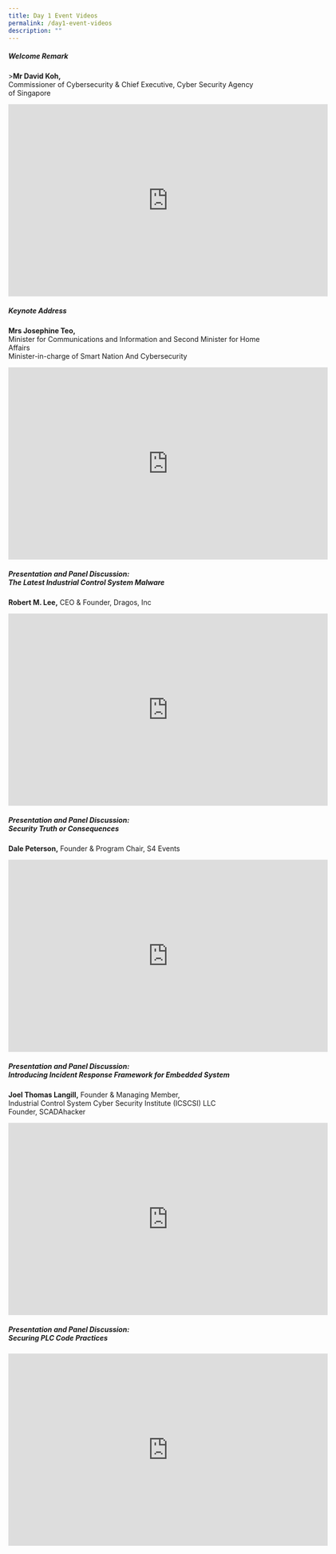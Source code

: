 ```yaml
---
title: Day 1 Event Videos
permalink: /day1-event-videos
description: ""
---
```

##### **Welcome Remark**
<p>><b>Mr David Koh,</b><br> Commissioner of Cybersecurity & Chief Executive, Cyber Security Agency of Singapore</p>

<iframe width="640" height="385" src="https://www.youtube.com/embed/EBwKi65oLM4" title="YouTube video player" frameborder="0" allow="accelerometer; autoplay; clipboard-write; encrypted-media; gyroscope; picture-in-picture" allowfullscreen></iframe>

##### **Keynote Address**
<b>Mrs Josephine Teo,</b><br> Minister for Communications and Information and Second Minister for Home Affairs <br>Minister-in-charge of Smart Nation And Cybersecurity

<iframe width="640" height="385" src="https://www.youtube.com/embed/DjM-j1Yifko" title="YouTube video player" frameborder="0" allow="accelerometer; autoplay; clipboard-write; encrypted-media; gyroscope; picture-in-picture" allowfullscreen></iframe>

##### **Presentation and Panel Discussion: <br>The Latest Industrial Control System Malware**
<b>Robert M. Lee,</b> CEO & Founder, Dragos, Inc<br>
<iframe width="640" height="385" src="https://www.youtube.com/embed/uTq706YyQHY" title="YouTube video player" frameborder="0" allow="accelerometer; autoplay; clipboard-write; encrypted-media; gyroscope; picture-in-picture" allowfullscreen></iframe>

##### **Presentation and Panel Discussion: <br>Security Truth or Consequences**
<b>Dale Peterson,</b> Founder & Program Chair, S4 Events<br>
<iframe width="640" height="385" src="https://www.youtube.com/embed/CZ1-Ns6Fqxw" title="YouTube video player" frameborder="0" allow="accelerometer; autoplay; clipboard-write; encrypted-media; gyroscope; picture-in-picture" allowfullscreen></iframe>

##### **Presentation and Panel Discussion: <br>Introducing Incident Response Framework for Embedded System**

**Joel Thomas Langill,** Founder & Managing Member,  
Industrial Control System Cyber Security Institute (ICSCSI) LLC  
Founder, SCADAhacker

<iframe width="640" height="385" src="https://www.youtube.com/embed/Gp1tTNE3sq4" title="YouTube video player" frameborder="0" allow="accelerometer; autoplay; clipboard-write; encrypted-media; gyroscope; picture-in-picture" allowfullscreen></iframe>

##### **Presentation and Panel Discussion: <br>Securing PLC Code Practices**
<iframe width="640" height="385" src="https://www.youtube.com/embed/vc4iYTUQHFA" title="YouTube video player" frameborder="0" allow="accelerometer; autoplay; clipboard-write; encrypted-media; gyroscope; picture-in-picture" allowfullscreen></iframe>